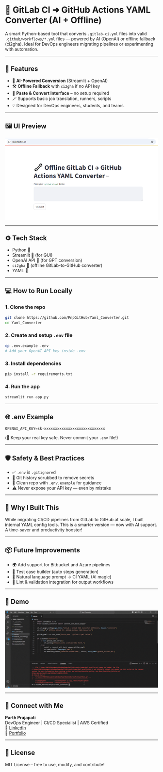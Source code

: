 # 🔁 GitLab CI ➜ GitHub Actions YAML Converter (AI + Offline)

A smart Python-based tool that converts `.gitlab-ci.yml` files into valid `.github/workflows/*.yml` files — powered by AI (OpenAI) or offline fallback (ci2gha). Ideal for DevOps engineers migrating pipelines or experimenting with automation.

---

## 🚀 Features

- 🧠 **AI-Powered Conversion** (Streamlit + OpenAI)
- 🛠️ **Offline Fallback** with `ci2gha` if no API key
- 🧾 **Paste & Convert Interface** – no setup required
- 🪄 Supports basic job translation, runners, scripts
- 💡 Designed for DevOps engineers, students, and teams

---

## 🖼️ UI Preview

![CI YAML Converter UI](screenshots/screenshot.PNG)

---

## ⚙️ Tech Stack

- Python 🐍
- Streamlit 🎨 (for GUI)
- OpenAI API 🤖 (for GPT conversion)
- `ci2gha` 🔄 (offline GitLab-to-GitHub converter)
- YAML 🧾

---

## 💻 How to Run Locally

### 1. Clone the repo
```bash
git clone https://github.com/PnpGitHub/Yaml_Converter.git
cd Yaml_Converter
```

### 2. Create and setup `.env` file
```bash
cp .env.example .env
# Add your OpenAI API key inside .env
```

### 3. Install dependencies
```bash
pip install -r requirements.txt
```

### 4. Run the app
```bash
streamlit run app.py
```

---

## 🌐 .env Example

```env
OPENAI_API_KEY=sk-xxxxxxxxxxxxxxxxxxxxxxxxxxxx
```

(🔐 Keep your real key safe. Never commit your `.env` file!)

---

## 🛡️ Safety & Best Practices

- ✅ `.env` is `.gitignore`d
- 🔁 Git history scrubbed to remove secrets
- 📁 Clean repo with `.env.example` for guidance
- ⚠️ Never expose your API key — even by mistake

---

## 🧠 Why I Built This

While migrating CI/CD pipelines from GitLab to GitHub at scale, I built internal YAML config tools. This is a smarter version — now with AI support. A time-saver and productivity booster!

---

## 📦 Future Improvements

- 🌍 Add support for Bitbucket and Azure pipelines
- 🧪 Test case builder (auto steps generation)
- 💬 Natural language prompt → CI YAML (AI magic)
- 🛑 Lint & validation integration for output workflows

---

## 📸 Demo

![CI YAML Converter in Action](screenshots/demo.gif)

---

## 🤝 Connect with Me

**Parth Prajapati**  
DevOps Engineer | CI/CD Specialist | AWS Certified  
🔗 [LinkedIn](https://www.linkedin.com/in/parth-prajapati-devops/)  
💼 [Portfolio](https://github.com/PnpGitHub)

---

## 📝 License

MIT License – free to use, modify, and contribute!
